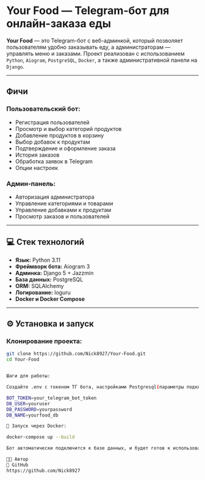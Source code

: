 #  Your Food — Telegram-бот для онлайн-заказа еды

**Your Food** — это Telegram-бот с веб-админкой, который позволяет пользователям удобно заказывать еду, а администраторам — управлять меню и заказами. Проект реализован с использованием `Python`, `Aiogram`, `PostgreSQL`, `Docker`, а также административной панели на `Django`.

---

## Фичи

### Пользовательский бот:
- Регистрация пользователей
- Просмотр и выбор категорий продуктов
- Добавление продуктов в корзину
- Выбор добавок к продуктам
- Подтверждение и оформление заказа
- История заказов
- Обработка заявок в Telegram
- Опции настроек

  
### Админ-панель:
- Авторизация администратора
- Управление категориями и товарами
- Управление добавками к продуктам
- Просмотр заказов и пользователей

---

## 💻 Стек технологий

- **Язык:** Python 3.11  
- **Фреймворк бота:** Aiogram 3  
- **Админка:** Django 5 + Jazzmin  
- **База данных:** PostgreSQL  
- **ORM:** SQLAlchemy  
- **Логирование:** loguru  
- **Docker и Docker Compose**

---

## ⚙️ Установка и запуск

###  Клонирование проекта:
```bash
git clone https://github.com/Nick8927/Your-Food.git
cd Your-Food


Шаги для работы:

Создайте .env с токеном ТГ бота, настройками Postgresql(параметры подключения):

BOT_TOKEN=your_telegram_bot_token
DB_USER=youruser
DB_PASSWORD=yourpassword
DB_NAME=yourfood_db

🐳 Запуск через Docker:

docker-compose up --build

Бот автоматически подключится к базе данных, и будет готов к использованию. Админ-панель будет доступна на http://localhost:8000/admin

👨‍💻 Автор
📂 GitHub 
https://github.com/Nick8927





